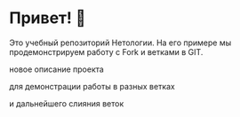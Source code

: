 # Привет! 👋

Это учебный репозиторий Нетологии. На его примере мы продемонстрируем работу с Fork и ветками в GIT. 

новое описание проекта

для демонстрации работы в разных ветках 

и дальнейшего слияния веток
